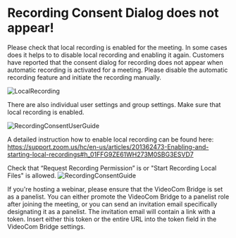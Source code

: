 # Recording Consent Dialog does not appear!


Please check that local recording is enabled for the meeting. In some cases does it helps to to disable local recording and enabling it again. Customers have reported that the consent dialog for recording does not appear when automatic recording is activated for a meeting. Please disable the automatic recording feature and initiate the recording manually.

![LocalRecording](https://github.com/rubberducklabs/videocom-wiki/assets/2312881/381cc416-2c24-4240-b030-3ae0588bc95d)

There are also individual user settings and group settings. Make sure that local recording is enabled.

![RecordingConsentUserGuide](https://github.com/rubberducklabs/videocom-wiki/assets/2312881/33ed4413-cfbc-47cc-be33-33e848bbdecb)

A detailed instruction how to enable local recording can be found here:
https://support.zoom.us/hc/en-us/articles/201362473-Enabling-and-starting-local-recordings#h_01FFG9ZE61WH273M0SBG3ESVD7

Check that “Request Recording Permission” is or "Start Recording Local Files" is allowed.
![RecordingConsentGuide](https://github.com/rubberducklabs/videocom-wiki/assets/2312881/cc2beacb-0945-46ec-99d7-c17d24f160fa)


If you're hosting a webinar, please ensure that the VideoCom Bridge is set as a panelist. You can either promote the VideoCom Bridge to a panelist role after joining the meeting, or you can send an invitation email specifically designating it as a panelist. The invitation email will contain a link with a token. Insert either this token or the entire URL into the token field in the VideoCom Bridge settings.
